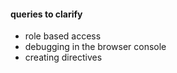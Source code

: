 #### queries to clarify
- role based access 
- debugging in the browser console
- creating directives
